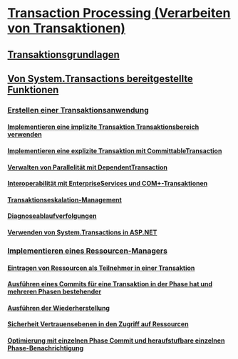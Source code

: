 # [Transaction Processing (Verarbeiten von Transaktionen)](index.md)
## [Transaktionsgrundlagen](transaction-fundamentals.md)
## [Von System.Transactions bereitgestellte Funktionen](features-provided-by-system-transactions.md)
### [Erstellen einer Transaktionsanwendung](writing-a-transactional-application.md)
#### [Implementieren eine implizite Transaktion Transaktionsbereich verwenden](implementing-an-implicit-transaction-using-transaction-scope.md)
#### [Implementieren eine explizite Transaktion mit CommittableTransaction](implementing-an-explicit-transaction-using-committabletransaction.md)
#### [Verwalten von Parallelität mit DependentTransaction](managing-concurrency-with-dependenttransaction.md)
#### [Interoperabilität mit EnterpriseServices und COM+-Transaktionen](interoperability-with-enterprise-services-and-com-transactions.md)
#### [Transaktionseskalation-Management](transaction-management-escalation.md)
#### [Diagnoseablaufverfolgungen](diagnostic-traces.md)
#### [Verwenden von System.Transactions in ASP.NET](using-system-transactions-in-aspnet.md)
### [Implementieren eines Ressourcen-Managers](implementing-a-resource-manager.md)
#### [Eintragen von Ressourcen als Teilnehmer in einer Transaktion](enlisting-resources-as-participants-in-a-transaction.md)
#### [Ausführen eines Commits für eine Transaktion in der Phase hat und mehreren Phasen bestehender](committing-a-transaction-in-single-phase-and-multi-phase.md)
#### [Ausführen der Wiederherstellung](performing-recovery.md)
#### [Sicherheit Vertrauensebenen in den Zugriff auf Ressourcen](security-trust-levels-in-accessing-resources.md)
#### [Optimierung mit einzelnen Phase Commit und heraufstufbare einzelnen Phase-Benachrichtigung](optimization-spc-and-promotable-spn.md)
